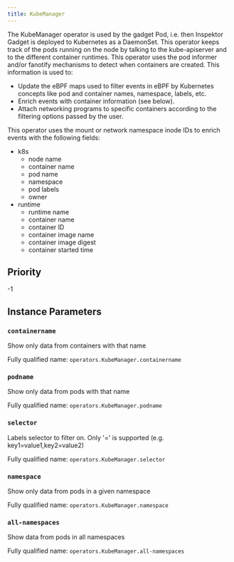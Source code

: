 ```yaml
---
title: KubeManager
---
```


The KubeManager operator is used by the gadget Pod, i.e. then Inspektor Gadget
is deployed to Kubernetes as a DaemonSet. This operator keeps track of the pods
running on the node by talking to the kube-apiserver and to the different
container runtimes. This operator uses the pod informer and/or fanotify
mechanisms to detect when containers are created. This information is used to:
- Update the eBPF maps used to filter events in eBPF by Kubernetes concepts like
  pod and container names, namespace, labels, etc.
- Enrich events with container information (see below).
- Attach networking programs to specific containers according to the filtering
  options passed by the user.

This operator uses the mount or network namespace inode IDs to enrich events
with the following fields:

- k8s
  - node name
  - container name
  - pod name
  - namespace
  - pod labels
  - owner
- runtime
  - runtime name
  - container name
  - container ID
  - container image name
  - container image digest
  - container started time

## Priority

-1

## Instance Parameters

### `containername`

Show only data from containers with that name

Fully qualified name: `operators.KubeManager.containername`

### `podname`

Show only data from pods with that name

Fully qualified name: `operators.KubeManager.podname`

### `selector`

Labels selector to filter on. Only '=' is supported (e.g. key1=value1,key2=value2)

Fully qualified name: `operators.KubeManager.selector`

### `namespace`

Show only data from pods in a given namespace

Fully qualified name: `operators.KubeManager.namespace`

### `all-namespaces`

Show data from pods in all namespaces

Fully qualified name: `operators.KubeManager.all-namespaces`
